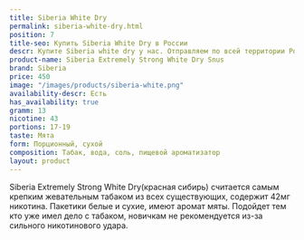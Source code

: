 ```yaml
---
title: Siberia White Dry
permalink: siberia-white-dry.html
position: 7
title-seo: Купить Siberia White Dry в России
descr: Купите Siberia white dry у нас. Отправляем по всей территории России
product-name: Siberia Extremely Strong White Dry Snus
brand: Siberia
price: 450
image: "/images/products/siberia-white.png"
availability-descr: Есть
has_availability: true
gramm: 13
nicotine: 43
portions: 17-19
taste: Мята
form: Порционный, сухой
composition: Табак, вода, соль, пищевой ароматизатор
layout: product
---
```


Siberia Extremely Strong White Dry(красная сибирь) считается самым крепким жевательным табаком из всех существующих, содержит 42мг никотина.
Пакетики белые и сухие, имеют аромат мяты. 
Подойдет тем кто уже имел дело с табаком, новичкам не рекомендуется из-за сильного никотинового удара.